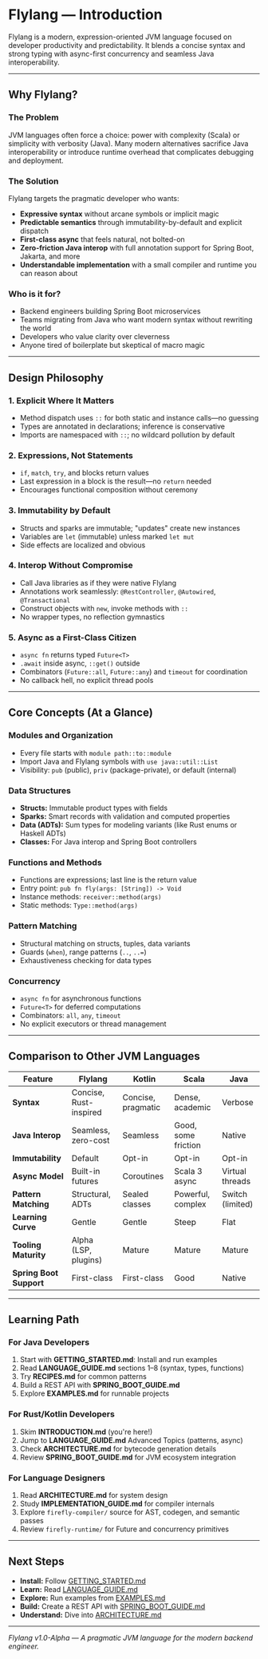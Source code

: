# Flylang — Introduction

Flylang is a modern, expression-oriented JVM language focused on developer productivity and predictability. It blends a concise syntax and strong typing with async-first concurrency and seamless Java interoperability.

---

## Why Flylang?

### The Problem
JVM languages often force a choice: power with complexity (Scala) or simplicity with verbosity (Java). Many modern alternatives sacrifice Java interoperability or introduce runtime overhead that complicates debugging and deployment.

### The Solution
Flylang targets the pragmatic developer who wants:
- **Expressive syntax** without arcane symbols or implicit magic
- **Predictable semantics** through immutability-by-default and explicit dispatch
- **First-class async** that feels natural, not bolted-on
- **Zero-friction Java interop** with full annotation support for Spring Boot, Jakarta, and more
- **Understandable implementation** with a small compiler and runtime you can reason about

### Who is it for?
- Backend engineers building Spring Boot microservices
- Teams migrating from Java who want modern syntax without rewriting the world
- Developers who value clarity over cleverness
- Anyone tired of boilerplate but skeptical of macro magic

---

## Design Philosophy

### 1. Explicit Where It Matters
- Method dispatch uses `::` for both static and instance calls—no guessing
- Types are annotated in declarations; inference is conservative
- Imports are namespaced with `::`; no wildcard pollution by default

### 2. Expressions, Not Statements
- `if`, `match`, `try`, and blocks return values
- Last expression in a block is the result—no `return` needed
- Encourages functional composition without ceremony

### 3. Immutability by Default
- Structs and sparks are immutable; "updates" create new instances
- Variables are `let` (immutable) unless marked `let mut`
- Side effects are localized and obvious

### 4. Interop Without Compromise
- Call Java libraries as if they were native Flylang
- Annotations work seamlessly: `@RestController`, `@Autowired`, `@Transactional`
- Construct objects with `new`, invoke methods with `::`
- No wrapper types, no reflection gymnastics

### 5. Async as a First-Class Citizen
- `async fn` returns typed `Future<T>`
- `.await` inside async, `::get()` outside
- Combinators (`Future::all`, `Future::any`) and `timeout` for coordination
- No callback hell, no explicit thread pools

---

## Core Concepts (At a Glance)

### Modules and Organization
- Every file starts with `module path::to::module`
- Import Java and Flylang symbols with `use java::util::List`
- Visibility: `pub` (public), `priv` (package-private), or default (internal)

### Data Structures
- **Structs:** Immutable product types with fields
- **Sparks:** Smart records with validation and computed properties
- **Data (ADTs):** Sum types for modeling variants (like Rust enums or Haskell ADTs)
- **Classes:** For Java interop and Spring Boot controllers

### Functions and Methods
- Functions are expressions; last line is the return value
- Entry point: `pub fn fly(args: [String]) -> Void`
- Instance methods: `receiver::method(args)`
- Static methods: `Type::method(args)`

### Pattern Matching
- Structural matching on structs, tuples, data variants
- Guards (`when`), range patterns (`..`, `..=`)
- Exhaustiveness checking for data types

### Concurrency
- `async fn` for asynchronous functions
- `Future<T>` for deferred computations
- Combinators: `all`, `any`, `timeout`
- No explicit executors or thread management

---

## Comparison to Other JVM Languages

| Feature | Flylang | Kotlin | Scala | Java |
|---------|---------|--------|-------|------|
| **Syntax** | Concise, Rust-inspired | Concise, pragmatic | Dense, academic | Verbose |
| **Java Interop** | Seamless, zero-cost | Seamless | Good, some friction | Native |
| **Immutability** | Default | Opt-in | Opt-in | Opt-in |
| **Async Model** | Built-in futures | Coroutines | Scala 3 async | Virtual threads |
| **Pattern Matching** | Structural, ADTs | Sealed classes | Powerful, complex | Switch (limited) |
| **Learning Curve** | Gentle | Gentle | Steep | Flat |
| **Tooling Maturity** | Alpha (LSP, plugins) | Mature | Mature | Mature |
| **Spring Boot Support** | First-class | First-class | Good | Native |

---

## Learning Path

### For Java Developers
1. Start with **GETTING_STARTED.md**: Install and run examples
2. Read **LANGUAGE_GUIDE.md** sections 1–8 (syntax, types, functions)
3. Try **RECIPES.md** for common patterns
4. Build a REST API with **SPRING_BOOT_GUIDE.md**
5. Explore **EXAMPLES.md** for runnable projects

### For Rust/Kotlin Developers
1. Skim **INTRODUCTION.md** (you're here!)
2. Jump to **LANGUAGE_GUIDE.md** Advanced Topics (patterns, async)
3. Check **ARCHITECTURE.md** for bytecode generation details
4. Review **SPRING_BOOT_GUIDE.md** for JVM ecosystem integration

### For Language Designers
1. Read **ARCHITECTURE.md** for system design
2. Study **IMPLEMENTATION_GUIDE.md** for compiler internals
3. Explore `firefly-compiler/` source for AST, codegen, and semantic passes
4. Review `firefly-runtime/` for Future and concurrency primitives

---

## Next Steps
- **Install:** Follow [GETTING_STARTED.md](GETTING_STARTED.md)
- **Learn:** Read [LANGUAGE_GUIDE.md](LANGUAGE_GUIDE.md)
- **Explore:** Run examples from [EXAMPLES.md](EXAMPLES.md)
- **Build:** Create a REST API with [SPRING_BOOT_GUIDE.md](SPRING_BOOT_GUIDE.md)
- **Understand:** Dive into [ARCHITECTURE.md](ARCHITECTURE.md)

---

*Flylang v1.0-Alpha — A pragmatic JVM language for the modern backend engineer.*
